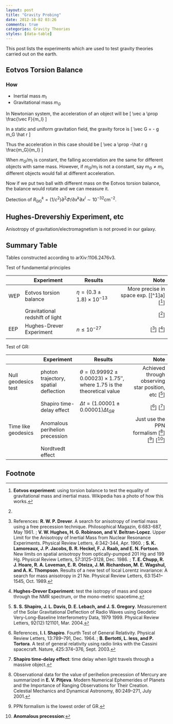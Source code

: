```yaml
---
layout: post
title: "Gravity Probing"
date: 2012-10-02 03:26
comments: true
categories: Gravity Theories 
styles: [data-table]
---
```


This post lists the experiments which are used to test gravity theories carried out on the earth.

<!-- more -->



## Eotvos Torsion Balance

### How

* Inertial mass $m_I$
* Gravitational mass $m_G$

In Newtonian system, the acceleration of an object will be
\[ \vec a \prop \frac{\vec F}{m_I} \]

In a static and uniform gravitation field, the gravity force is
\[ \vec G = - g m_G \hat r \]

Thus the acceleration in this case should be
\[ \vec a \prop -\hat r g \frac{m_G}{m_I} \]

When $m_G/m_I$ is constant, the falling accerelation are the same for different objects with same mass. However, if $m_G/m_I$ is not a constant, say $m_G\ne m_I$, different objects would fall at different acceleration.

Now if we put two ball with different mass on the Eotvos torsion balance, the balance would rotate and we can measure it.



Detection of $R^k_{0l0}=(1/c^2)\partial^2\Phi/\partial x^k\partial x^l \sim 10^{-32} \text{cm}^{-2}$.



## Hughes-Drevershiy Experiment, etc

Anisotropy of gravitation/electromagnetism is not proved in our galaxy.




## Summary Table

Tables constructed according to arXiv:1106.2476v3.


Test of fundamental principles

|  |  Experiment   | Results | Note |
| ------ | ------ | ------ | -----: |
| WEP | Eotvos torsion balance |    $\eta = (0.3 \pm 1.8) \times 10^{-13}$    |   More precise in space exp.  [[^1]a] [[^1b]] |
|  |  Gravitational redshift of light  |     |  [[^2]]  |
| EEP | Hughes-Drever Experiment |  $n \le 10^{-27}$   |  [[^3a]] [[^3b]]  |
|  |     |       |    |


Test of GR:

|  |  Experiment   | Results | Note |
| ------ | ------ | ------ | -----: |
| Null geodesics test |  photon trajectory, spatial deflection   |  $\theta = (0.99992\pm 0.00023)\times 1.75''$, where 1.75 is the theoretical value     |  Achieved through observing star position, etc [[^4]]  |
|   |  Shapiro time-delay effect  |  $\Delta t = (1.00001\pm 0.00001)\Delta t_{GR}$   |  [[^5a]] [[^5b]]  |
| Time like geodesics |  Anomalous perihelion precession  |     |    Just use the PPN formalism   [[^6a]] [[^6b]] [[^6c]] |
|   | Nordtvedt effect |   |   |




## Footnote


[^1a]: arXiv:0712.0607

[^1b]: **Eotvos experiment**: using torsion balance to test the equality of gravitational mass and inertial mass. Wikipedia has a photo of how this works. 

[^2]: 

[^3a]: References: **R. W. P. Drever**. A search for anisotropy of inertial mass using a free precession technique. Philosophical Magazin, 6:683-687, May 1961.  ;   **V. W. Hughes, H. G. Robinson, and V. Beltran-Lopez**. Upper Limit for the Anisotropy of Inertial Mass from Nuclear Resonance Experiments. Physical Review Letters, 4:342-344, Apr. 1960.    ;   **S. K. Lamoreaux, J. P. Jacobs, B. R. Heckel, F. J. Raab, and E. N. Fortson**. New limits on spatial anisotropy from optically-pumped 201 Hg and 199 Hg. Physical Review Letters, 57:3125–3128, Dec. 1986.    ;     **T. E. Chupp, R. J. Hoare, R. A. Loveman, E. R. Oteiza, J. M. Richardson, M. E. Wagshul, and A. K. Thompson**. Results of a new test of local Lorentz invariance: A search for mass anisotropy in 21 Ne. Physical Review Letters, 63:1541–1545, Oct. 1989.

[^3b]: **Hughes-Drever Experiment**: test the isotropy of mass and space through the NMR spectrum, or the mono-metric spacetime.

[^3c]: **n**: four momentum of the test particle  is $p_\mu = \frac{m g_{\mu\nu}u^\nu}{\sqrt{-g_{\alpha\beta}u^\alpha u^\beta}} + \frac{ n h_{\mu\nu}u^\nu }{ -h_{\alpha\beta} u^\alpha u^\beta }$. Thus $n$ is the effect of another metric.

[^4]: **S. S. Shapiro, J. L. Davis, D. E. Lebach, and J. S. Gregory**. Measurement of the Solar Gravitational Deflection of Radio Waves using Geodetic Very-Long-Baseline Interferometry Data, 1979 1999. Physical Review Letters, 92(12):121101, Mar. 2004.


[^5a]: References, **I. I. Shapiro**. Fourth Test of General Relativity. Physical Review Letters, 13:789–791, Dec. 1964.   ;   **B. Bertotti, L. Iess, and P. Tortora**. A test of general relativity using radio links with the Cassini spacecraft. Nature, 425:374–376, Sept. 2003.

[^5b]:  **Shapiro time-delay effect**: time delay when light travels through a massive object.

[^6a]:  Observational data for the value of perihelion precession of Mercury are summarized in **E. V. Pitjeva**. Modern Numerical Ephemerides of Planets and the Importance of Ranging Observations for Their Creation. Celestial Mechanics and Dynamical Astronomy, 80:249–271, July 2001. 

[^6b]: PPN formalism is the lowest order of GR.

[^6c]: **Anomalous precession**:

